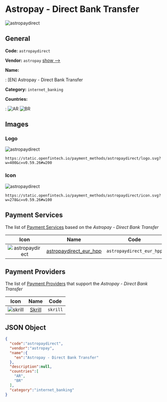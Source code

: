 
# Astropay - Direct Bank Transfer 
![astropaydirect](https://static.openfintech.io/payment_methods/astropaydirect/logo.svg?w=400&c=v0.59.26#w200)  

## General 
**Code:** `astropaydirect` 
 
**Vendor:** `astropay` [show -->](/vendors/astropay/) 
 
**Name:** 
 
:	[EN] Astropay - Direct Bank Transfer 
 
**Category:** `internet_banking` 
 
**Countries:** 
 
:	![AR](https://cdnjs.cloudflare.com/ajax/libs/flag-icon-css/3.3.0/flags/4x3/ar.svg#w24) 	![BR](https://cdnjs.cloudflare.com/ajax/libs/flag-icon-css/3.3.0/flags/4x3/br.svg#w24)  

## Images 

### Logo 
![astropaydirect](https://static.openfintech.io/payment_methods/astropaydirect/logo.svg?w=400&c=v0.59.26#w200)  

```
https://static.openfintech.io/payment_methods/astropaydirect/logo.svg?w=400&c=v0.59.26#w200
```  

### Icon 
![astropaydirect](https://static.openfintech.io/payment_methods/astropaydirect/icon.svg?w=278&c=v0.59.26#w100)  

```
https://static.openfintech.io/payment_methods/astropaydirect/icon.svg?w=278&c=v0.59.26#w100
```  

## Payment Services 
 
The list of [Payment Services](/payment-services/) based on the _Astropay - Direct Bank Transfer_ 

|Icon|Name|Code| 
|:---:|:---:|:---:| 
|![astropaydirect](https://static.openfintech.io/payment_methods/astropaydirect/icon.svg?w=278&c=v0.59.26#w100) |[astropaydirect_eur_hpp](/payment-services/astropaydirect_eur_hpp/)|`astropaydirect_eur_hpp`| 
 

## Payment Providers 
 
The list of [Payment Providers](/payment-providers/) that support the _Astropay - Direct Bank Transfer_ 

|Icon|Name|Code| 
|:---:|:---:|:---:| 
|![skrill](https://static.openfintech.io/payment_providers/skrill/icon.svg?w=278&c=v0.59.26#w100) |[Skrill](/payment-providers/skrill/)|`skrill`| 
 

## JSON Object 

```json
{
  "code":"astropaydirect",
  "vendor":"astropay",
  "name":{
    "en":"Astropay - Direct Bank Transfer"
  },
  "description":null,
  "countries":[
    "AR",
    "BR"
  ],
  "category":"internet_banking"
}
```  
